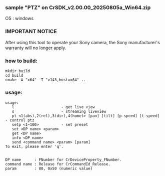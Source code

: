 ### sample "PTZ" on CrSDK_v2.00.00_20250805a_Win64.zip
OS : windows

### IMPORTANT NOTICE
After using this tool to operate your Sony camera, the Sony manufacturer's warranty will no longer apply.

### how to build:
```
mkdir build
cd build
cmake -A "x64" -T "v143,host=x64" ..
```
### usage:
```
usage:
   l                     - get live view
   s                     - streaming liveview
   pt <1(abs),2(rel),3(dir),4(home)> [pan] [tilt] [p-speed] [t-speed] - control ptz
   setp <1~100>          - set preset
   set <DP name> <param>
   get <DP name>
   info <DP name>
   send <command name> <param> [param]
To exit, please enter 'q'.


DP name      : FNumber for CrDeviceProperty_FNumber.
command name : Release for CrCommandId_Release.
param        : 80, 0x50 (numeric value)
```
